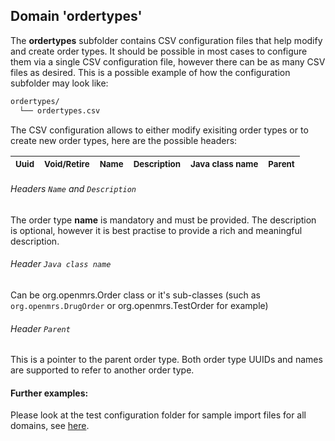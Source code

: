 ## Domain 'ordertypes'

The **ordertypes** subfolder contains CSV configuration files that help modify and create order types. It should be possible in most cases to configure them via a single CSV configuration file, however there can be as many CSV files as desired.
This is a possible example of how the configuration subfolder may look like:
```bash
ordertypes/
  └── ordertypes.csv
```
The CSV configuration allows to either modify exisiting order types or to create new order types, here are the possible headers:

| <sub>Uuid</sub> | <sub>Void/Retire</sub> | <sub>Name</sub>  | <sub>Description</sub> | <sub>Java class name</sub> | <sub>Parent</sub> |
| - | - | - | - | - | - |

###### Headers `Name` and `Description`
The order type **name** is mandatory and must be provided. The description is optional, however it is best practise to provide a rich and meaningful description.

###### Header `Java class name`
Can be org.openmrs.Order class or it's sub-classes (such as `org.openmrs.DrugOrder` or org.openmrs.TestOrder for example)

###### Header `Parent`
This is a pointer to the parent order type. Both order type UUIDs and names are supported to refer to another order type.

#### Further examples:
Please look at the test configuration folder for sample import files for all domains, see [here](../api/src/test/resources/testAppDataDir/configuration).